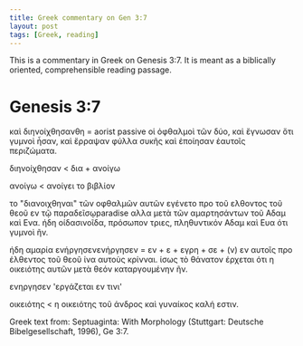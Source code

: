 ```yaml
---
title: Greek commentary on Gen 3:7 
layout: post
tags: [Greek, reading]
---
```


This is a commentary in Greek on Genesis 3:7. It is meant as a biblically oriented, comprehensible reading passage. 

# Genesis 3:7

<div id="page-wrapper" class="page-wrapper">
<row>
<textcolumn>
καὶ διηνοίχθησαν<footnote num="*">θη = aorist passive</footnote> οἱ ὀφθαλμοὶ τῶν δύο, καὶ ἔγνωσαν ὅτι γυμνοὶ ἦσαν, καὶ ἔρραψαν φύλλα συκῆς καὶ ἐποίησαν ἑαυτοῖς περιζώματα. 
</textcolumn>
<column-note>
<p>διηνοίχθησαν &lt; δια + ανοίγω</p>
<p>ανοίγω < ανοίγει το βιβλίον</p>
</column-note>
</row>
<row>
<column-comment>
<p>το "διανοιχθηναι" τῶν οφθαλμῶν αυτῶν εγένετο προ τοῦ ελθοντος τοῦ θεοῦ εν τῷ παραδεῖσῳ<footnote num="*">paradise</footnote> αλλα μετὰ τῶν αμαρτησάντων τοῦ Αδαμ καὶ Ενα.  ήδη οίδασιν<footnote num="*">οῖδα, πρόσωπον τριες, πληθυντικόν</footnote> Αδαμ καὶ Ευα ότι γυμνοὶ ῆν.</p>
<p>ήδη αμαρία ενήργησεν<footnote num="*">ενήργησεν = εν + ε + εγρη + σε + (ν)</footnote> εν αυτοῖς προ έλθεντος τοῦ θεοῦ ίνα αυτοὺς κρίνναι. ίσως τὸ θάνατον έρχεται ότι η οικειότης αυτῶν μετὰ θεόν καταργουμένην ῆν.</p>     
</column-comment>
<column-note>
<p>ενηργησεν  'εργάζεται εν τινι'</p>
<p>οικειότης &lt; η οικειότης τοῦ άνδρος καὶ γυναίκος καλή εστιν.</p>  
</column-note>
</row>
</div>

<div><p>Greek text from: Septuaginta: With Morphology (Stuttgart: Deutsche Bibelgesellschaft, 1996), Ge 3:7.</p></div>
<script>new Vue({el:'#page-wrapper'});</script>

